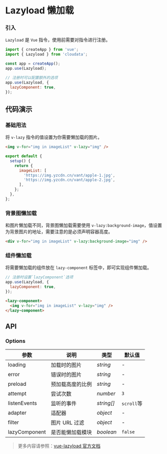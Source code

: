 # Lazyload 懒加载

### 引入

`Lazyload` 是 `Vue` 指令，使用前需要对指令进行注册。

```js
import { createApp } from 'vue';
import { Lazyload } from 'cloudata';

const app = createApp();
app.use(Lazyload);

// 注册时可以配置额外的选项
app.use(Lazyload, {
  lazyComponent: true,
});
```

## 代码演示

### 基础用法

将 `v-lazy` 指令的值设置为你需要懒加载的图片。

```html
<img v-for="img in imageList" v-lazy="img" />
```

```js
export default {
  setup() {
    return {
      imageList: [
        'https://img.yzcdn.cn/vant/apple-1.jpg',
        'https://img.yzcdn.cn/vant/apple-2.jpg',
      ],
    };
  },
};
```

### 背景图懒加载

和图片懒加载不同，背景图懒加载需要使用 `v-lazy:background-image`，值设置为背景图片的地址，需要注意的是必须声明容器高度。

```html
<div v-for="img in imageList" v-lazy:background-image="img" />
```

### 组件懒加载

将需要懒加载的组件放在 `lazy-component` 标签中，即可实现组件懒加载。

```js
// 注册时设置`lazyComponent`选项
app.use(Lazyload, {
  lazyComponent: true,
});
```

```html
<lazy-component>
  <img v-for="img in imageList" v-lazy="img" />
</lazy-component>
```

## API

### Options

| 参数          | 说明             | 类型       | 默认值     |
| ------------- | ---------------- | ---------- | ---------- |
| loading       | 加载时的图片     | _string_   | -          |
| error         | 错误时的图片     | _string_   | -          |
| preload       | 预加载高度的比例 | _string_   | -          |
| attempt       | 尝试次数         | _number_   | `3`        |
| listenEvents  | 监听的事件       | _string[]_ | `scroll`等 |
| adapter       | 适配器           | _object_   | -          |
| filter        | 图片 URL 过滤    | _object_   | -          |
| lazyComponent | 是否能懒加载模块 | _boolean_  | `false`    |

> 更多内容请参照：[vue-lazyload 官方文档](https://github.com/hilongjw/vue-lazyload)
